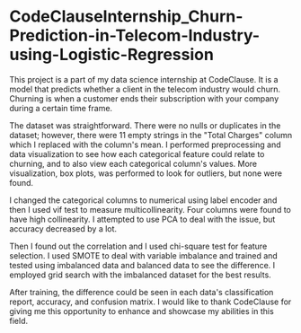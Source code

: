 # CodeClauseInternship_Churn-Prediction-in-Telecom-Industry-using-Logistic-Regression
This project is a part of my data science internship at CodeClause. It is a model that predicts whether a client in the telecom industry would churn. Churning is when a customer ends their subscription with your company during a certain time frame.

The dataset was straightforward. There were no nulls or duplicates in the dataset; however, there were 11 empty strings in the "Total Charges" column which I replaced with the column's mean.
I performed preprocessing and data visualization to see how each categorical feature could relate to churning, and to also view each categorical column's values. More visualization, box plots, was performed to look for outliers, but none were found.

I changed the categorical columns to numerical using label encoder and then I used vif test to measure multicollinearity. Four columns were found to have high collinearity. I attempted to use PCA to deal with the issue, but accuracy decreased by a lot.

Then I found out the correlation and I used chi-square test for feature selection. I used SMOTE to deal with variable imbalance and trained and tested using imbalanced data and balanced data to see the difference.
I employed grid search with the imbalanced dataset for the best results.

After training, the difference could be seen in each data's classification report, accuracy, and confusion matrix.
I would like to thank CodeClause for giving me this opportunity to enhance and showcase my abilities in this field.

